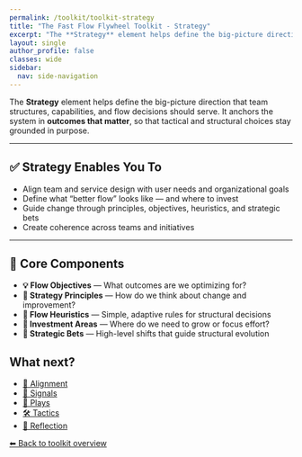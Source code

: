 ```yaml
---
permalink: /toolkit/toolkit-strategy
title: "The Fast Flow Flywheel Toolkit - Strategy"
excerpt: "The **Strategy** element helps define the big-picture direction that team structures, capabilities, and flow decisions should serve. It anchors the system in **outcomes that matter**, so that tactical and structural choices stay grounded in purpose."
layout: single
author_profile: false
classes: wide
sidebar:
  nav: side-navigation
---
```


The **Strategy** element helps define the big-picture direction that team structures, capabilities, and flow decisions should serve. It anchors the system in **outcomes that matter**, so that tactical and structural choices stay grounded in purpose.

---

## ✅ Strategy Enables You To

- Align team and service design with user needs and organizational goals  
- Define what “better flow” looks like — and where to invest  
- Guide change through principles, objectives, heuristics, and strategic bets  
- Create coherence across teams and initiatives  

---

## 🧩 Core Components

- **💡 Flow Objectives** — What outcomes are we optimizing for?  
- **📌 Strategy Principles** — How do we think about change and improvement?  
- **🧠 Flow Heuristics** — Simple, adaptive rules for structural decisions  
- **💸 Investment Areas** — Where do we need to grow or focus effort?  
- **🎯 Strategic Bets** — High-level shifts that guide structural evolution

## What next?

- [🔄 Alignment](/toolkit/toolkit-alignment)
- [📡 Signals](/toolkit/toolkit-signals)
- [🎯 Plays](/toolkit/toolkit-plays)
- [🛠️ Tactics](/toolkit/toolkit-tactics)
- [🔁 Reflection](/toolkit/toolkit-reflection)

[⬅ Back to toolkit overview](/toolkit/toolkit-overview)
